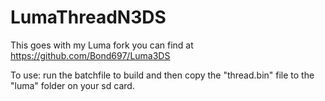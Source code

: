 # LumaThreadN3DS

This goes with my Luma fork you can find at https://github.com/Bond697/Luma3DS

To use: run the batchfile to build and then copy the "thread.bin" file to the "luma" folder on your sd card.



